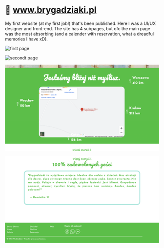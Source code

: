 # 🦊 www.brygadziaki.pl 
My first website (at my first job!) that's been published. Here I was a UI/UX designer and front-end. The site has 4 subpages, but ofc the main page was the most absorbing (and a calender with reservation, what a dreadful memories I have xD).

![first page](screen_1.png)

![secondt page](screen_2.png)

![secondt page](screen_3.png)

![secondt page](screen_4.png)

